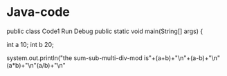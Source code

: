 # Java-code
 public class Code1
Run Debug
public static void main(String[] args) {

int a 10;
int b 20;

system.out.println("the sum-sub-multi-div-mod is"+(a+b)+"\n"+(a-b)+"\n"(a*b)+"\n"(a/b)+"\n"
